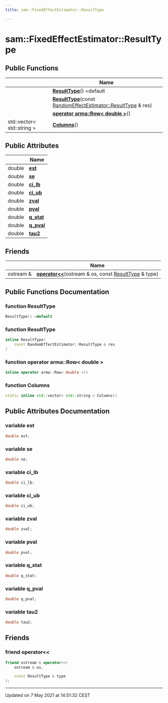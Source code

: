 ```yaml
---
title: sam::FixedEffectEstimator::ResultType

---
```


# sam::FixedEffectEstimator::ResultType



## Public Functions

|                | Name           |
| -------------- | -------------- |
| | **[ResultType](/doxygen/Classes/structsam_1_1_fixed_effect_estimator_1_1_result_type/#function-resulttype)**() =default |
| | **[ResultType](/doxygen/Classes/structsam_1_1_fixed_effect_estimator_1_1_result_type/#function-resulttype)**(const [RandomEffectEstimator::ResultType](/doxygen/Classes/structsam_1_1_random_effect_estimator_1_1_result_type/) & res) |
| | **[operator arma::Row< double >](/doxygen/Classes/structsam_1_1_fixed_effect_estimator_1_1_result_type/#function-operator-armarow<-double->)**() |
| std::vector< std::string > | **[Columns](/doxygen/Classes/structsam_1_1_fixed_effect_estimator_1_1_result_type/#function-columns)**() |

## Public Attributes

|                | Name           |
| -------------- | -------------- |
| double | **[est](/doxygen/Classes/structsam_1_1_fixed_effect_estimator_1_1_result_type/#variable-est)**  |
| double | **[se](/doxygen/Classes/structsam_1_1_fixed_effect_estimator_1_1_result_type/#variable-se)**  |
| double | **[ci_lb](/doxygen/Classes/structsam_1_1_fixed_effect_estimator_1_1_result_type/#variable-ci_lb)**  |
| double | **[ci_ub](/doxygen/Classes/structsam_1_1_fixed_effect_estimator_1_1_result_type/#variable-ci_ub)**  |
| double | **[zval](/doxygen/Classes/structsam_1_1_fixed_effect_estimator_1_1_result_type/#variable-zval)**  |
| double | **[pval](/doxygen/Classes/structsam_1_1_fixed_effect_estimator_1_1_result_type/#variable-pval)**  |
| double | **[q_stat](/doxygen/Classes/structsam_1_1_fixed_effect_estimator_1_1_result_type/#variable-q_stat)**  |
| double | **[q_pval](/doxygen/Classes/structsam_1_1_fixed_effect_estimator_1_1_result_type/#variable-q_pval)**  |
| double | **[tau2](/doxygen/Classes/structsam_1_1_fixed_effect_estimator_1_1_result_type/#variable-tau2)**  |

## Friends

|                | Name           |
| -------------- | -------------- |
| ostream & | **[operator<<](/doxygen/Classes/structsam_1_1_fixed_effect_estimator_1_1_result_type/#friend-operator<<)**(ostream & os, const [ResultType](/doxygen/Classes/structsam_1_1_fixed_effect_estimator_1_1_result_type/) & type)  |

## Public Functions Documentation

### function ResultType

```cpp
ResultType() =default
```


### function ResultType

```cpp
inline ResultType(
    const RandomEffectEstimator::ResultType & res
)
```


### function operator arma::Row< double >

```cpp
inline operator arma::Row< double >()
```


### function Columns

```cpp
static inline std::vector< std::string > Columns()
```


## Public Attributes Documentation

### variable est

```cpp
double est;
```


### variable se

```cpp
double se;
```


### variable ci_lb

```cpp
double ci_lb;
```


### variable ci_ub

```cpp
double ci_ub;
```


### variable zval

```cpp
double zval;
```


### variable pval

```cpp
double pval;
```


### variable q_stat

```cpp
double q_stat;
```


### variable q_pval

```cpp
double q_pval;
```


### variable tau2

```cpp
double tau2;
```


## Friends

### friend operator<<

```cpp
friend ostream & operator<<(
    ostream & os,

    const ResultType & type
);
```


-------------------------------

Updated on  7 May 2021 at 14:51:32 CEST